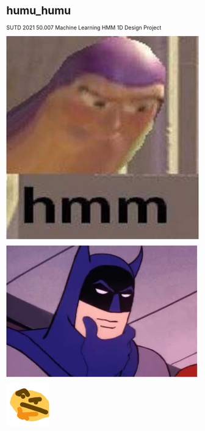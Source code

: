 # humu_humu
SUTD 2021 50.007 Machine Learning HMM 1D Design Project

![Buzz Lightyear](./assets/buzz_lightyear.jpg)

![Batman](./assets/batman.png)

![Thonk](./assets/thonk.png)
